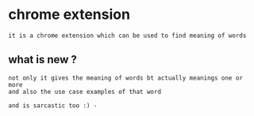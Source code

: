 # chrome extension
    it is a chrome extension which can be used to find meaning of words

## what is new ?
    not only it gives the meaning of words bt actually meanings one or more
    and also the use case examples of that word

    and is sarcastic too :) -
